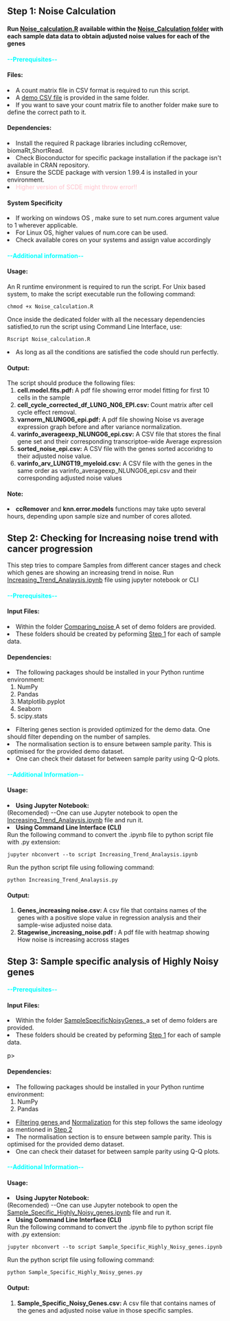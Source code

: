 
<h2 id=Step1>Step 1: Noise Calculation</h2>
<div id="final_script">
<h4> Run <a href= "Noise_Calculation\Noise_calculation.R"> Noise_calculation.R</a> available within the <a href="\Noise_Calculation">Noise_Calculation folder</a> with each sample data data to obtain adjusted noise values for each of the genes </h4>
<p>
<h4 style= "color:cyan">--Prerequisites--<h4>
<h4>Files:</h4>
<li>A count matrix file in CSV format is required to run this script.<li>A <a href="NoiseCalculation/LUNG_N06_EPI.csv">demo CSV file</a> is provided in the same folder.<li> If you want to save your count matrix file to another folder make sure to define the correct path to it.
</p>
<p><h4>Dependencies:</h4>
<li>Install the required R package libraries including ccRemover, biomaRt,ShortRead.<li> Check Bioconductor for specific package installation if the package isn't available in CRAN repository.<li> Ensure the SCDE package with version 1.99.4 is installed in your environment. <li><span style= "color: pink">Higher version of SCDE might throw error!!</span>
<h4>System Specificity</h4>
<li>If working on windows OS , make sure to set num.cores argument value to 1 wherever applicable.<li> For Linux OS, higher values of num.core can be used. <li>Check available cores on your systems and assign value accordingly
</p>


<h4 style="color:cyan">--Additional information--</h4>

<p><h4>Usage:</h4>
An R runtime environment is required to run the script.
For Unix based system, to make the script executable run the  following command:

```{bash}
chmod +x Noise_calculation.R
```

Once inside the dedicated folder with all the necessary dependencies satisfied,to run the script using Command Line Interface, use:

```{bash}
Rscript Noise_calculation.R
```

<li>As long as all the conditions are satisfied the code should run perfectly.
</p>

<p><h4>Output:</h4>
The script should produce the following files:
<ol>
<li><span style="font-weight:bold"> cell.model.fits.pdf: </span> A pdf file showing error model fitting for first 10 cells in the sample
<li><span style="font-weight:bold"> cell_cycle_corrected_df_LUNG_N06_EPI.csv: </span> Count matrix after cell cycle effect removal.
<li><span style="font-weight:bold">varnorm_NLUNG06_epi.pdf:</span> A pdf file showing Noise vs average expression graph before and after variance normalization.
<li><span style="font-weight:bold">varinfo_averageexp_NLUNG06_epi.csv:</span> A CSV file that stores the final gene set and their corresponding transcriptoe-wide Average expression 
<li><span style="font-weight:bold">sorted_noise_epi.csv:</span> A CSV file with the genes sorted accoridng to their adjusted noise value.
<li><span style="font-weight:bold">varinfo_arv_LUNGT19_myeloid.csv:</span> A CSV file with the genes in the same order as varinfo_averageexp_NLUNG06_epi.csv and their corresponding adjusted noise values
</ol>
</p>

<h4>Note:</h4>
<li><span style="font-weight:bold">ccRemover</span> and <span style="font-weight:bold">knn.error.models</span> functions may take upto several hours, depending upon sample size and number of cores alloted.
</div>

<div id="Step2">
<h2> Step 2: Checking for Increasing noise trend with cancer progression</h2>

This step tries to compare Samples from different cancer stages and check which genes are showing an increasing trend in noise.
Run <a href="ComparingNoise\Increasing_Trend_Analaysis.ipynb">Increasing_Trend_Analaysis.ipynb</a> file using jupyter notebook or CLI

<p>
<h4 style= "color:cyan">--Prerequisites--</h4>

<h4>Input Files:</h4>

<li> Within the folder <a href= "ComparingNoise"> Comparing_noise </a> A set of demo folders are provided. 
<li>These folders should be created by peforming <a href="#Step1">Step 1</a> for each of sample data.


<p>
<h4>Dependencies:</h4>


<li>The following packages should be installed in your Python runtime environment:
<ol>
<li>NumPy
<li>Pandas
<li>Matplotlib.pyplot
<li>Seaborn
<li>scipy.stats
</ol>

<li id="filter2"> Filtering genes section is provided optimized for the demo data. One should filter depending on the number of samples.
<li id= "normal2">The normalisation section is to ensure between sample parity. This is optimised for the provided demo dataset. 
<li>One can check their dataset for between sample parity using Q-Q plots.
</p>

<p>
<h4 style= "color:cyan">--Additional Information--</h4>

<h4>Usage:</h4>
<li style="font-weight:bold">Using Jupyter Notebook: </li>(Recomended)
--One can use Jupyter notebook to open the <a href="ComparingNoise\Increasing_Trend_Analaysis.ipynb">Increasing_Trend_Analaysis.ipynb</a> file and run it.

<li style="font-weight:bold">Using Command Line Interface (CLI)</li>
Run the following command to convert the .ipynb file to python script file with .py extension:

```{bash}
jupyter nbconvert --to script Increasing_Trend_Analaysis.ipynb
```
Run the python script file using following command:

```{bash}
python Increasing_Trend_Analaysis.py
```

<h4>Output:</h4>
<ol>
<li><span style="font-weight:bold">Genes_increasing noise.csv: </span> A csv file that contains names of the genes with a positive slope value in regression analysis and their sample-wise adjusted noise data.
<li><span style="font-weight:bold">Stagewise_increasing_noise.pdf :</span> A pdf file with heatmap showing How noise is increasing accross stages

</div>

</p>

<h2 id=Step3>Step 3: Sample specific analysis of Highly Noisy genes</h2>

<h4 style= "color:cyan">--Prerequisites--</h4>
<p>
<h4>Input Files:</h4>

<li> Within the folder <a href= "SampleSpecificNoisyGenes"> SampleSpecificNoisyGenes, </a> a set of demo folders are provided. 
<li>These folders should be created by peforming <a href="#Step1">Step 1</a> for each of sample data.

p>
<h4>Dependencies:</h4>


<li>The following packages should be installed in your Python runtime environment:
<ol>
<li>NumPy
<li>Pandas
</ol>

<li> <a href="#filter2">Filtering genes </a>and <a href="#normal2">Normalization</a> for this step follows the same ideology as mentioned in <a href="#Step2">Step 2</a>
<li>The normalisation section is to ensure between sample parity. This is optimised for the provided demo dataset. 
<li>One can check their dataset for between sample parity using Q-Q plots.
</p>


</p>
<h4 style= "color:cyan">--Additional Information--</h4>

<h4>Usage:</h4>
<li style="font-weight:bold">Using Jupyter Notebook: </li>(Recomended)
--One can use Jupyter notebook to open the <a href="SampleSpecificNoisyGenes\Sample_Specific_Highly_Noisy_genes.ipynb">Sample_Specific_Highly_Noisy_genes.ipynb</a> file and run it.

<li style="font-weight:bold">Using Command Line Interface (CLI)</li>
Run the following command to convert the .ipynb file to python script file with .py extension:

```{bash}
jupyter nbconvert --to script Sample_Specific_Highly_Noisy_genes.ipynb
```
Run the python script file using following command:

```{bash}
python Sample_Specific_Highly_Noisy_genes.py
```

<h4>Output:</h4>
<ol>
<li><span style="font-weight:bold">Sample_Specific_Noisy_Genes.csv: </span> A csv file that contains names of the genes and adjusted noise value in those specific samples.
</p>

